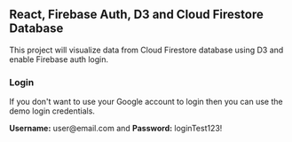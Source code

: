 
## React, Firebase Auth, D3 and Cloud Firestore Database

This project will visualize data from Cloud Firestore database using D3 and enable Firebase auth login.

<h3>Login</h3>

<p>If you don't want to use your Google account to login then you can use the demo login credentials.</p>

<p><strong>Username:</strong> user@email.com and <strong>Password:</strong>  loginTest123! </p>
